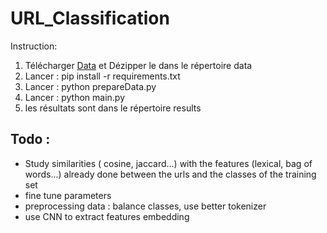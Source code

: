 # URL_Classification


Instruction:

1. Télécharger [Data](https://drive.google.com/file/d/1q4EYndbegewI6wc59CiJSY6t9YitnHD4/view) et Dézipper le dans le répertoire data
2. Lancer : pip install -r requirements.txt
3. Lancer : python prepareData.py
4. Lancer : python main.py
5. les résultats sont dans le répertoire results




## Todo : 
+ Study similarities ( cosine, jaccard...) with the features (lexical, bag of words...) already done between the urls and the classes of the training set
+ fine tune parameters
+ preprocessing data : balance classes, use better tokenizer
+ use CNN to extract features embedding
